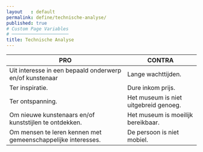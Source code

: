 ```yaml
---
layout   : default
permalink: define/technische-analyse/
published: true
# Custom Page Variables
# ─────────────────────
title: Technische Analyse
---
```


PRO | CONTRA
---------- | ----------
Uit interesse in een bepaald onderwerp en/of kunstenaar     |   Lange wachttijden.
Ter inspiratie.                                             |   Dure inkom prijs.
Ter ontspanning.                                            |   Het museum is niet uitgebreid genoeg.
Om nieuwe kunstenaars en/of kunststijlen te ontdekken.      |   Het museum is moeilijk bereikbaar.
Om mensen te leren kennen met gemeenschappelijke interesses.|   De persoon is niet mobiel.
